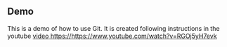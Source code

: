## Demo

This is a demo of how to use Git. It is created following instructions in the youtube [video https://](https://www.youtube.com/watch?v=RGOj5yH7evk)https://www.youtube.com/watch?v=RGOj5yH7evk
